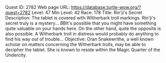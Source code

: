 Quest ID: 2782
Web page URL: https://database.turtle-wow.org/?quest=2782
Level: 47
Min Level: 42
Race: 178
Title: Rin'ji's Secret
Description: The tablet is covered with Witherbark troll markings. Rin'ji's secret truly is a mystery... $B$BIt's possible that you might have something quite valuable on your hands here. On the other hand, quite the opposite is also possible. A Witherbark troll in distress would probably do anything to find his way out of trouble...
Objective: Oran Snakewrithe, a well known scholar on matters concerning the Witherbark trolls, may be able to decipher the tablet. She is known to reside within the Magic Quarter of the Undercity.
